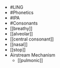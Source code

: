 - #LING
- #Phonetics
- #IPA
- #Consonants
- [[breathy]]
- [[alveolar]]
- [[central consonant]]
- [[nasal]]
- [[stop]]
- Airstream Mechanism
	- [[pulmonic]]